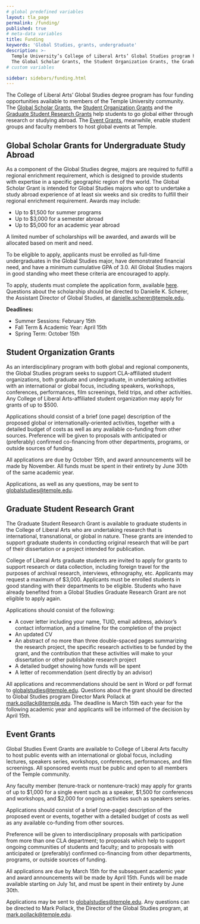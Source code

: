 ```yaml
---
# global predefined variables
layout: tla_page
permalink: /funding/
published: true
# meta-data variables
title: Funding
keywords: 'Global Studies, grants, undergraduate'
description: >-
  Temple University’s College of Liberal Arts’ Global Studies program has four funding opportunities:
  The Global Scholar Grants, the Student Organization Grants, the Graduate Student Research Grants, and the Event Grants.
# custom variables

sidebar: sidebars/funding.html  
---
```

The College of Liberal Arts’ Global Studies degree program has four funding opportunities available to members of the Temple University community. The [Global Scholar Grants](#global-scholar-grants-for-undergraduate-study-abroad), the [Student Organization Grants](#student-organization-grants) and the [Graduate Student Research Grants](#graduate-student-research-grant) help students to go global either through research or studying abroad. The [Event Grants](#event-grants), meanwhile, enable student groups and faculty members to host global events at Temple.

## Global Scholar Grants for Undergraduate Study Abroad
As a component of the Global Studies degree, majors are required to fulfill a regional enrichment requirement, which is designed to provide students with expertise in a specific geographic region of the world. The Global Scholar Grant is intended for Global Studies majors who opt to undertake a study abroad experience of at least six weeks and six credits to fulfill their regional enrichment requirement. Awards may include:

- Up to $1,500 for summer programs
- Up to $3,000 for a semester abroad
- Up to $5,000 for an academic year abroad

A limited number of scholarships will be awarded, and awards will be allocated based on merit and need.

To be eligible to apply, applicants must be enrolled as full-time undergraduates in the Global Studies major, have demonstrated financial need, and have a minimum cumulative GPA of 3.0. All Global Studies majors in good standing who meet these criteria are encouraged to apply.

To apply, students must complete the application form, available [here](https://docs.google.com/forms/d/e/1FAIpQLSfcZjm6CHD2fFR7UHWRsl6n1-i0W8jm_5d2q-7bz8g7P8NmxA/viewform). Questions about the scholarship should be directed to Danielle K. Scherer, the Assistant Director of Global Studies, at [danielle.scherer@temple.edu](mailto:danielle.scherer@temple.edu).

**Deadlines:**

- Summer Sessions: February 15th
- Fall Term & Academic Year: April 15th
- Spring Term: October 15th

## Student Organization Grants
As an interdisciplinary program with both global and regional components, the Global Studies program seeks to support CLA-affiliated student organizations, both graduate and undergraduate, in undertaking activities with an international or global focus, including speakers, workshops, conferences, performances, film screenings, field trips, and other activities. Any College of Liberal Arts-affiliated student organization may apply for grants of up to $500.

Applications should consist of a brief (one page) description of the proposed global or internationally-oriented activities, together with a detailed budget of costs as well as any available co-funding from other sources. Preference will be given to proposals with anticipated or (preferably) confirmed co-financing from other departments, programs, or outside sources of funding.

All applications are due by October 15th, and award announcements will be made by November. All funds must be spent in their entirety by June 30th of the same academic year.

Applications, as well as any questions, may be sent to [globalstudies@temple.edu](mailto:globalstudies@temple.edu).

## Graduate Student Research Grant
The Graduate Student Research Grant is available to graduate students in the College of Liberal Arts who are undertaking research that is international, transnational, or global in nature. These grants are intended to support graduate students in conducting original research that will be part of their dissertation or a project intended for publication.

College of Liberal Arts graduate students are invited to apply for grants to support research or data collection, including foreign travel for the purposes of archival research, interviews, ethnography, etc. Applicants may request a maximum of $3,000. Applicants must be enrolled students in good standing with their departments to be eligible. Students who have already benefited from a Global Studies Graduate Research Grant are not eligible to apply again.

Applications should consist of the following:

- A cover letter including your name, TUID, email address, advisor’s contact information, and a timeline for the completion of the project
- An updated CV
- An abstract of no more than three double-spaced pages summarizing the research project, the specific research activities to be funded by the grant, and the contribution that these activities will make to your dissertation or other publishable research project
- A detailed budget showing how funds will be spent
- A letter of recommendation (sent directly by an advisor)

All applications and recommendations should be sent in Word or pdf format to [globalstudies@temple.edu](mailto:globalstudies@temple.edu). Questions about the grant should be directed to Global Studies program Director Mark Pollack at [mark.pollack@temple.edu](mailto:mark.pollack@temple.edu). The deadline is March 15th each year for the following academic year and applicants will be informed of the decision by April 15th.

## Event Grants
Global Studies Event Grants are available to College of Liberal Arts faculty to host public events with an international or global focus, including lectures, speakers series, workshops, conferences, performances, and film screenings. All sponsored events must be public and open to all members of the Temple community.

Any faculty member (tenure-track or nontenure-track) may apply for grants of up to $1,000 for a single event such as a speaker, $1,500 for conferences and workshops, and $2,000 for ongoing activities such as speakers series.

Applications should consist of a brief (one-page) description of the proposed event or events, together with a detailed budget of costs as well as any available co-funding from other sources.

Preference will be given to interdisciplinary proposals with participation from more than one CLA department; to proposals which help to support ongoing communities of students and faculty; and to proposals with anticipated or (preferably) confirmed co-financing from other departments, programs, or outside sources of funding.

All applications are due by March 15th for the subsequent academic year and award announcements will be made by April 15th. Funds will be made available starting on July 1st, and must be spent in their entirety by June 30th.

Applications may be sent to globalstudies@temple.edu. Any questions can be directed to Mark Pollack, the Director of the Global Studies program, at [mark.pollack@temple.edu](mailto:mark.pollack@temple.edu).
